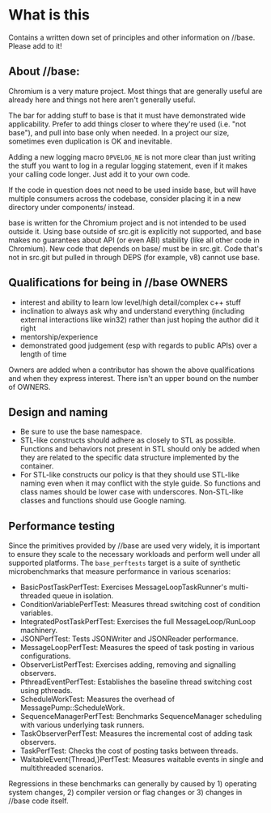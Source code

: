 # What is this

Contains a written down set of principles and other information on //base.
Please add to it!

## About //base:

Chromium is a very mature project. Most things that are generally useful are
already here and things not here aren't generally useful.

The bar for adding stuff to base is that it must have demonstrated wide
applicability. Prefer to add things closer to where they're used (i.e. "not
base"), and pull into base only when needed. In a project our size,
sometimes even duplication is OK and inevitable.

Adding a new logging macro `DPVELOG_NE` is not more clear than just
writing the stuff you want to log in a regular logging statement, even
if it makes your calling code longer. Just add it to your own code.

If the code in question does not need to be used inside base, but will have
multiple consumers across the codebase, consider placing it in a new directory
under components/ instead.

base is written for the Chromium project and is not intended to be used
outside it.  Using base outside of src.git is explicitly not supported,
and base makes no guarantees about API (or even ABI) stability (like all
other code in Chromium).  New code that depends on base/ must be in
src.git. Code that's not in src.git but pulled in through DEPS (for
example, v8) cannot use base.

## Qualifications for being in //base OWNERS
  * interest and ability to learn low level/high detail/complex c++ stuff
  * inclination to always ask why and understand everything (including external
    interactions like win32) rather than just hoping the author did it right
  * mentorship/experience
  * demonstrated good judgement (esp with regards to public APIs) over a length
    of time

Owners are added when a contributor has shown the above qualifications and
when they express interest. There isn't an upper bound on the number of OWNERS.

## Design and naming
  * Be sure to use the base namespace.
  * STL-like constructs should adhere as closely to STL as possible. Functions
    and behaviors not present in STL should only be added when they are related
    to the specific data structure implemented by the container.
  * For STL-like constructs our policy is that they should use STL-like naming
    even when it may conflict with the style guide. So functions and class names
    should be lower case with underscores. Non-STL-like classes and functions
    should use Google naming.

## Performance testing

Since the primitives provided by //base are used very widely, it is important to
ensure they scale to the necessary workloads and perform well under all
supported platforms. The `base_perftests` target is a suite of
synthetic microbenchmarks that measure performance in various scenarios:

  * BasicPostTaskPerfTest: Exercises MessageLoopTaskRunner's multi-threaded
    queue in isolation.
  * ConditionVariablePerfTest: Measures thread switching cost of condition
    variables.
  * IntegratedPostTaskPerfTest: Exercises the full MessageLoop/RunLoop
    machinery.
  * JSONPerfTest: Tests JSONWriter and JSONReader performance.
  * MessageLoopPerfTest: Measures the speed of task posting in various
    configurations.
  * ObserverListPerfTest: Exercises adding, removing and signalling observers.
  * PthreadEventPerfTest: Establishes the baseline thread switching cost using
    pthreads.
  * ScheduleWorkTest: Measures the overhead of MessagePump::ScheduleWork.
  * SequenceManagerPerfTest: Benchmarks SequenceManager scheduling with various
    underlying task runners.
  * TaskObserverPerfTest: Measures the incremental cost of adding task
    observers.
  * TaskPerfTest: Checks the cost of posting tasks between threads.
  * WaitableEvent{Thread,}PerfTest: Measures waitable events in single and
    multithreaded scenarios.

Regressions in these benchmarks can generally by caused by 1) operating system
changes, 2) compiler version or flag changes or 3) changes in //base code
itself.
